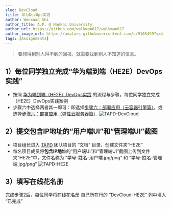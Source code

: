 ```yaml
---
slug: DevCloud
title: 华为DevOps实践
author: Wenxuan Shi
author_title: A.P. @ Nankai University
author_url: https://github.com/walkman617/walkman617
author_image_url: https://avatars.githubusercontent.com/u/9105499?v=4
tags: [Assignments]
---
```


> 要想得到别人得不到的回报，就需要找到别人不知道的信息。

## 1）每位同学独立完成“华为端到端（HE2E）DevOps实践”
- 按照 [华为端到端（HE2E）DevOps实践](https://support.huaweicloud.com/bestpractice-devcloud/devcloud_practice_2000.html) 的流程与步骤，每位同学独立完成（HE2E）DevOps实践案例
- 步骤六中选择两者其一即可：即选择[步骤六：部署应用（云容器引擎篇）](https://support.huaweicloud.com/bestpractice-devcloud/devcloud_practice_2007.html)，或选择[步骤六：部署应用（弹性云服务器篇）](https://support.huaweicloud.com/bestpractice-devcloud/devcloud_practice_2011.html)
![TAPD-DevCloud](/img/tutorial/DevCloud.jpg) 


## 2）提交**包含IP地址**的“用户端UI”和“管理端UI”截图
- 项目组长进入 [TAPD](https://www.tapd.cn/) 团队项目的 “文档” 目录，创建文件夹“HE2E”
- 每名项目成员将**包含IP地址**的“用户端UI”和“管理端UI”截图上传到文件夹“HE2E”中，文件名称为 “学号-姓名-用户端.jpg/png” 和 “学号-姓名-管理端.jpg/png”
![TAPD-HE2E](/img/tutorial/DevCloud-HE2E.png) 


## 3）填写在线花名册
完成步骤2后，每位同学将[在线花名册](https://docs.qq.com/sheet/DYnRhc1ZZTkhVeGFH?tab=BB08J2) 自己所在行的 “DevCloud-HE2E” 列中填入 “已完成”

